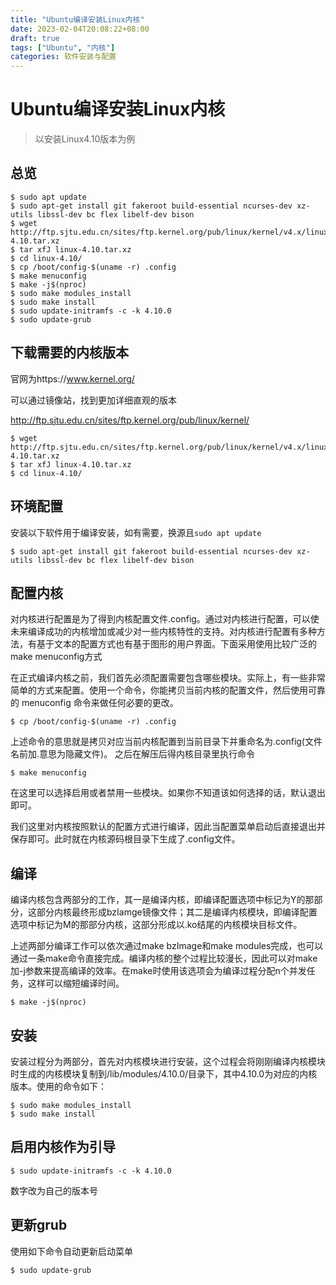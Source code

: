 ```yaml
---
title: "Ubuntu编译安装Linux内核"
date: 2023-02-04T20:08:22+08:00
draft: true
tags: ["Ubuntu", "内核"]
categories: 软件安装与配置
---
```


# Ubuntu编译安装Linux内核

> 以安装Linux4.10版本为例

## 总览

```shell
$ sudo apt update
$ sudo apt-get install git fakeroot build-essential ncurses-dev xz-utils libssl-dev bc flex libelf-dev bison
$ wget http://ftp.sjtu.edu.cn/sites/ftp.kernel.org/pub/linux/kernel/v4.x/linux-4.10.tar.xz
$ tar xfJ linux-4.10.tar.xz
$ cd linux-4.10/
$ cp /boot/config-$(uname -r) .config
$ make menuconfig
$ make -j$(nproc)
$ sudo make modules_install
$ sudo make install
$ sudo update-initramfs -c -k 4.10.0
$ sudo update-grub
```

## 下载需要的内核版本

官网为https://www.kernel.org/

可以通过镜像站，找到更加详细直观的版本

http://ftp.sjtu.edu.cn/sites/ftp.kernel.org/pub/linux/kernel/

```shell
$ wget http://ftp.sjtu.edu.cn/sites/ftp.kernel.org/pub/linux/kernel/v4.x/linux-4.10.tar.xz
$ tar xfJ linux-4.10.tar.xz
$ cd linux-4.10/
```

## 环境配置

安装以下软件用于编译安装，如有需要，换源且`sudo apt update`

```shell
$ sudo apt-get install git fakeroot build-essential ncurses-dev xz-utils libssl-dev bc flex libelf-dev bison
```

## 配置内核

对内核进行配置是为了得到内核配置文件.config。通过对内核进行配置，可以使未来编译成功的内核增加或减少对一些内核特性的支持。对内核进行配置有多种方法，有基于文本的配置方式也有基于图形的用户界面。下面采用使用比较广泛的make menuconfig方式

在正式编译内核之前，我们首先必须配置需要包含哪些模块。实际上，有一些非常简单的方式来配置。使用一个命令，你能拷贝当前内核的配置文件，然后使用可靠的 menuconfig 命令来做任何必要的更改。

```shell
$ cp /boot/config-$(uname -r) .config
```


上述命令的意思就是拷贝对应当前内核配置到当前目录下并重命名为.config(文件名前加.意思为隐藏文件)。
之后在解压后得内核目录里执行命令

```shell
$ make menuconfig
```


在这里可以选择启用或者禁用一些模块。如果你不知道该如何选择的话，默认退出即可。

我们这里对内核按照默认的配置方式进行编译，因此当配置菜单启动后直接退出并保存即可。此时就在内核源码根目录下生成了.config文件。

## 编译

编译内核包含两部分的工作，其一是编译内核，即编译配置选项中标记为Y的那部分，这部分内核最终形成bzIamge镜像文件；其二是编译内核模块，即编译配置选项中标记为M的那部分内核，这部分形成以.ko结尾的内核模块目标文件。

上述两部分编译工作可以依次通过make bzImage和make modules完成，也可以通过一条make命令直接完成。编译内核的整个过程比较漫长，因此可以对make加-j参数来提高编译的效率。在make时使用该选项会为编译过程分配n个并发任务，这样可以缩短编译时间。

```shell
$ make -j$(nproc)
```

## 安装

安装过程分为两部分，首先对内核模块进行安装，这个过程会将刚刚编译内核模块时生成的内核模块复制到/lib/modules/4.10.0/目录下，其中4.10.0为对应的内核版本。使用的命令如下：

```shell
$ sudo make modules_install
$ sudo make install
```

## 启用内核作为引导

```shell
$ sudo update-initramfs -c -k 4.10.0
```

数字改为自己的版本号

## 更新grub

使用如下命令自动更新启动菜单

```shell
$ sudo update-grub
```



